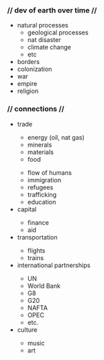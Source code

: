 <h3> // dev of earth over time //</h3>
<ul><li>
natural processes
<ul><li>geological processes</li>
<li>nat disaster</li>
<li>climate change</li>
<li>etc</li></ul> 
<li>borders</li>
<li>colonization</li>
<li>war</li>
<li>empire</li>
<li>religion</li> 
</ul></li>  
<h3>// connections // </h3>
<ul>
<li>trade</li>
<ul><li>energy (oil, nat gas)</li>
<li>minerals</li>
<li>materials</li>
<li>food</li></ul>
<ul><li>flow of humans</li>
<li>immigration</li>
<li>refugees</li>
<li>trafficking</li>
<li>education</li></ul>
<li>capital</li>
<ul><li>finance</li>
<li>aid</li></ul>
<li>transportation</li>
<ul><li>flights</li>
<li>trains</li></ul>
<li>international partnerships</li>
<ul><li>UN</li>
<li>World Bank</li>
<li>G8</li>
<li>G20</li>
<li>NAFTA</li>
<li>OPEC</li>
<li>etc.</li></ul>
<li>culture</li>
<ul><li>music</li>
<li>art</li>

</ul></li>
